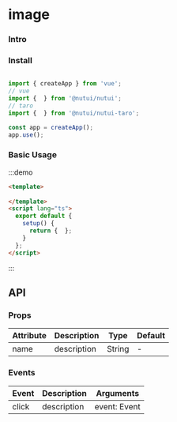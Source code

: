 # image 

### Intro

### Install

```javascript

import { createApp } from 'vue';
// vue
import {  } from '@nutui/nutui';
// taro
import {  } from '@nutui/nutui-taro';

const app = createApp();
app.use();

```

### Basic Usage

:::demo

```html
<template>
  
</template>
<script lang="ts">
  export default {
    setup() {
      return {  };
    }
  };
</script>
```

:::

## API

### Props

| Attribute         | Description                             | Type   | Default           |
|--------------|----------------------------------|--------|------------------|
| name         | description               | String | -                |

### Events

| Event | Description           | Arguments     |
|--------|----------------|--------------|
| click  | description | event: Event |
